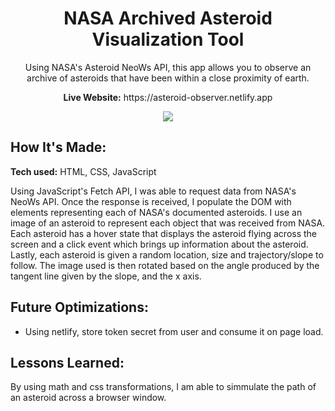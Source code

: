 <div align="center">
  <h1>NASA Archived Asteroid Visualization Tool</h1>
  <p>Using NASA's Asteroid NeoWs API, this app allows you to observe an archive of asteroids that have been within a close proximity of earth.</p>
  <p><b>Live Website:</b> https://asteroid-observer.netlify.app</p>
</div>

<div align="center">
  <img src="https://user-images.githubusercontent.com/77141303/168932147-5aa35725-9b12-4277-8394-4d9917e3eaa3.gif">
</div>


## How It's Made:

**Tech used:** HTML, CSS, JavaScript

Using JavaScript's Fetch API, I was able to request data from NASA's NeoWs API. Once the response is received, I populate the DOM with elements representing each of NASA's documented asteroids. I use an image of an asteroid to represent each object that was received from NASA. Each asteroid has a hover state that displays the asteroid flying across the screen and a click event which brings up information about the asteroid. Lastly, each asteroid is given a random location, size and trajectory/slope to follow. The image used is then rotated based on the angle produced by the tangent line given by the slope, and the x axis. 

## Future Optimizations:

<ul>
  <li>Using netlify, store token secret from user and consume it on page load.</li>
</ul>

## Lessons Learned:

By using math and css transformations, I am able to simmulate the path of an asteroid across a browser window.
